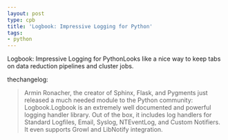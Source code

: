```yaml
---
layout: post
type: cpb
title: 'Logbook: Impressive Logging for Python'
tags:
- python
---
```

Logbook: Impressive Logging for PythonLooks like a nice way to keep tabs on data reduction pipelines and cluster jobs.

thechangelog:

> Armin Ronacher, the creator of Sphinx, Flask, and Pygments just released a much needed module to the Python community: Logbook.Logbook is an extremely well documented and powerful logging handler library. Out of the box, it includes log handlers for Standard Logfiles, Email, Syslog, NTEventLog, and Custom Notifiers. It even supports Growl and LibNotify integration.
